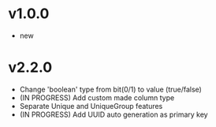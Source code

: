 v1.0.0
======
- new

v2.2.0
======
- Change 'boolean' type from bit(0/1) to value (true/false)
- (IN PROGRESS) Add custom made column type
- Separate Unique and UniqueGroup features
- (IN PROGRESS) Add UUID auto generation as primary key